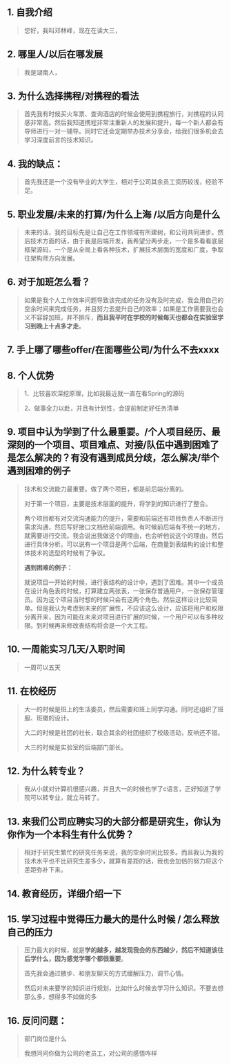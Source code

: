 ## 1. 自我介绍

> 您好，我叫邓林峰，现在在读大三，

## 2. 哪里人/以后在哪发展

> 我是湖南人，

## 3. 为什么选择携程/对携程的看法

> 首先我有时候买火车票、查询酒店的时候会使用到携程旅行，对携程的认同感非常高。然后我知道携程非常注重新人的发展和提升，每一个新人都会有导师进行一对一辅导。同时它还会定期举办技术分享会，给我们很多机会去学习深度前言的技术知识。

## 4. 我的缺点：

> 首先我还是一个没有毕业的大学生，相对于公司其余员工资历较浅，经验不足。

## 5. 职业发展/未来的打算/为什么上海 /以后方向是什么

> 未来的话，我的目标先是让自己在工作领域有所建树，和公司共同进步。然后技术方面的话，由于我是后端开发，我希望分两步走，一个是多看看底层框架源码，一个是从全局上看各种技术，扩展技术层面的宽度和广度，争取往架构师方向发展。

## 6. 对于加班怎么看？

> 如果是我个人工作效率问题导致该完成的任务没有及时完成，我会用自己的空余时间来完成任务，并且努力去提升自己的效率；如果是工作需要我也会义不容辞加班，并不排斥，**而且我平时在学校的时候每天也都会在实验室学习到晚上十点多才走**。

## 7. 手上哪了哪些offer/在面哪些公司/为什么不去xxxx

> 

## 8. 个人优势

> 1、比较喜欢深挖原理，比如我最近就一直在看Spring的源码
>
> 2、做事全力以赴，并且有计划性，会提前制定好任务清单

## 9. 项目中认为学到了什么最重要。/个人项目经历、最深刻的一个项目、项目难点、对接/队伍中遇到困难了是怎么解决的？有没有遇到成员分歧，怎么解决/**举个遇到困难的例子**

> 技术和交流能力最重要。做了两个项目，都是前后端分离的。
>
> 对于第一个项目，主要是技术层面的提升，将学到的知识进行了整合。
>
> 两个项目都有对交流沟通能力的提升，需要和前端还有项目负责人不断进行需求沟通，然后写好接口文档给前端调用。有时候前后端有不统一的地方，就需要进行交流。我会说出我做这个的理由，也会听他说这个的理由，然后进行具体分析。可以说有一个项目是两个后端，在商量到表结构的设计和整体技术的选型的时候有了争议。
>
> **遇到困难的例子：**
>
> 就说项目一开始的时候，进行表结构的设计中，遇到了困难。其中一个成员在设计角色表的时候，打算建立两张表，一张保存普通用户，一张保存管理员。因为这个项目当时想的时候只会有这两个角色。然后这样设计比较简单。但是我认为考虑到未来的扩展性，不应该这么设计，应该将用户和权限分离开来，因为可能在未来对项目进行扩展的时候，一个用户可以有多种权限。到时候再来修改表结构将会是一个大工程。

## 10. 一周能实习几天/入职时间

> 一周可以五天

## 11. 在校经历

> 大一的时候是班上的生活委员，然后需要和班上同学沟通。同时还组织了班服、班徽的设计。
>
> 大二的时候是社团的社长，联合其余的社团组织了校级活动，反响还不错。
>
> 大三的时候是实验室的后端部门部长。

## 12. 为什么转专业？

> 我从小就对计算机很感兴趣，并且大一的时候也学了c语言，正好知道了学院可以转专业，就立马转了。

## 13. 来我们公司应聘实习的大部分都是研究生，你认为你作为一个本科生有什么优势？

> 相对于研究生繁忙的研究任务来说，我的空余时间比较多。而且我认为我的技术水平也不比研究生差多少，就算有差距的话，我也会加倍的努力将这个差距弥补下来。

## 14. 教育经历，详细介绍一下

## 15. 学习过程中觉得压力最大的是什么时候   / 怎么释放自己的压力

> 压力最大的时候，就是**学的越多，越发现我会的东西越少，然后不知道该往后学什么，因为感觉学哪个都很重要**。
>
> 首先我会通过散步、和朋友聊天的方式缓解压力，调节心情。
>
> 然后对未来要学的知识进行规划，比如什么时候去学习什么知识。不要去想那么多，想得多不如做的多

## 16. 反问问题：

> 部门岗位是什么
>
> 我想问问你做为公司的老员工，对公司的感悟咋样